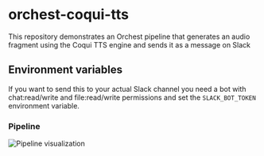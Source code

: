 # orchest-coqui-tts
This repository demonstrates an Orchest pipeline that generates an audio fragment using the Coqui TTS engine and sends it as a message on Slack

## Environment variables
If you want to send this to your actual Slack channel you need a bot with chat:read/write and file:read/write permissions and set the `SLACK_BOT_TOKEN` environment variable.

### Pipeline

![Pipeline visualization](https://pviz.orchest.io/?pipeline=https://github.com/ricklamers/orchest-coqui-tts/blob/main/main.orchest)


